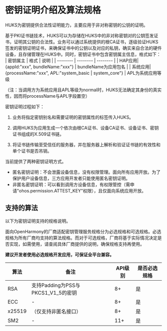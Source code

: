 # 密钥证明介绍及算法规格


HUKS为密钥提供合法性证明能力，主要应用于非对称密钥的公钥的证明。


基于PKI证书链技术，HUKS可以为存储在HUKS中的非对称密钥对的公钥签发证书，证明其公钥的合法性。业务可以通过系统提供的根CA证书，逐级验证HUKS签发的密钥证明证书，来确保证书中的公钥以及对应的私钥，确实来自合法的硬件设备，且存储管理在HUKS中。同时，密钥证书中包含密钥属主信息，格式如下：
| 密钥属主 | 格式 | 说明 | 
| -------- | -------- | -------- |
| HAP应用| {appId:"xxx", bundleName:"xxx"} | bundleName为应用包名 | 
| 系统应用| {processName:"xxx", APL:"system_basic \| system_core"} | APL为系统应用等级

（注：当调用方为系统应用且APL等级为normal时，HUKS无法确定其身份的真实性，因而将processName与APL字段置空）


密钥证明过程如下：


1. 业务将指定密钥别名和需要证明的密钥属性的标签传入HUKS。

2. 调用HUKS为应用生成一个依次由根CA证书、设备CA证书、设备证书、密钥证书组成的X.509证书链。

3. 将证书链传输至受信任的服务器，并在服务器上解析和验证证书链的有效性和单个证书是否吊销。

当前提供了两种密钥证明方式。
- 匿名密钥证明：不会泄露设备信息，没有权限管理。面向所有应用开放。为了保护用户设备信息，三方应用开发者只能使用匿名密钥证明。
- 非匿名密钥证明：可以看到调用方设备信息，有权限管控（需申请"ohos.permission.ATTEST_KEY"权限），且仅面向系统应用开放。


## 支持的算法

以下为密钥证明支持的规格说明。

面向OpenHarmony的厂商适配密钥管理服务规格分为必选规格和可选规格。必选规格为所有厂商均支持的算法规格。而对于可选规格，厂商将基于实际情况决定是否实现，如需使用，请查阅具体厂商提供的说明，确保规格支持再使用。

**建议开发者使用必选规格开发应用，可保证全平台兼容。**

| 算法 | 备注 | API级别 | 是否必选规格 | 
| -------- | -------- | -------- | -------- |
| RSA | 支持Padding为PSS与PKCS1_V1_5的密钥 | 8+ | 是 | 
| ECC | - | 8+ | 是 | 
| x25519 | （仅支持非匿名接口） | 8+ | 是 | 
| SM2 | - | 11+ | 是 | 

